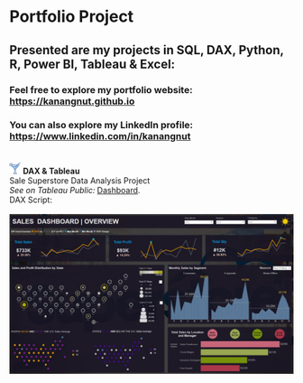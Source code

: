 # Portfolio Project
## Presented are my projects in SQL, DAX, Python, R, Power BI, Tableau & Excel: <br>
### Feel free to explore my portfolio website: https://kanangnut.github.io <br>
### You can also explore my LinkedIn profile: https://www.linkedin.com/in/kanangnut <br><br>

![output-onlinepngtools](https://github.com/Kanangnut/DataAnalystPortfolio/blob/main/icon/11057119_cocktail_drink_food_beverage_glass_icon%20(1).png) <b>DAX & Tableau</b><br>
  Sale Superstore Data Analysis Project<br>
  <i>See on Tableau Public:</i> [Dashboard](https://public.tableau.com/app/profile/kanangnut.siriphool/viz/SalesDashboard_17144805668730/SalesDashboard_1). <br>
  DAX Script:</i><br>
<br>
![output-onlinepngtools](https://github.com/Kanangnut/DataAnalystPortfolio/blob/main/photo/SalesuperDarkmode.JPG) <br>

